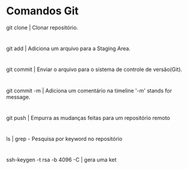 # Comandos Git
git clone | Clonar repositório.
#
git add | Adiciona um arquivo para a Staging Area.
#
git commit | Enviar o arquivo para o sistema de controle de versão(Git).
#
git commit -m | Adiciona um comentário na timeline '-m' stands for message.
#
git push | Empurra as mudanças feitas para um repositório remoto
#
ls | grep - Pesquisa por keyword no repositório
#
ssh-keygen -t rsa -b 4096 -C <email> | gera uma ket